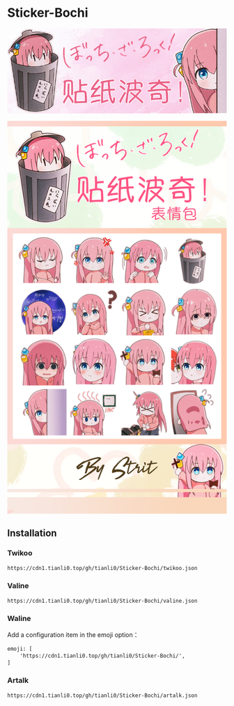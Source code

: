 # Sticker-Bochi

![banner](img/banner.png)

![预览](img/cover.png)

## Installation

### Twikoo

```
https://cdn1.tianli0.top/gh/tianli0/Sticker-Bochi/twikoo.json
```

### Valine

```
https://cdn1.tianli0.top/gh/tianli0/Sticker-Bochi/valine.json
```

### Waline

Add a configuration item in the emoji option：

```
emoji: [
    'https://cdn1.tianli0.top/gh/tianli0/Sticker-Bochi/',
]
```

### Artalk

```
https://cdn1.tianli0.top/gh/tianli0/Sticker-Bochi/artalk.json
```